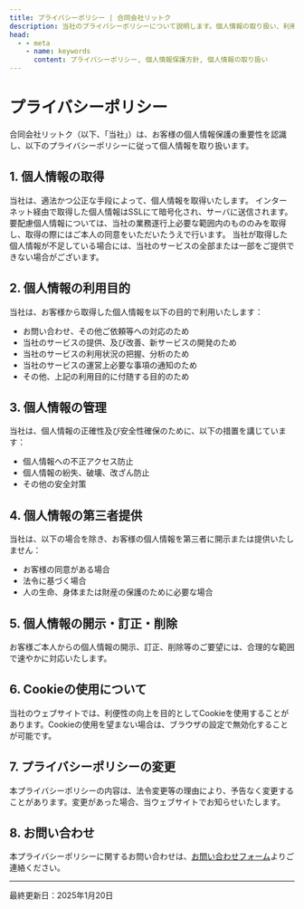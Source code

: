 ```yaml
---
title: プライバシーポリシー | 合同会社リットク
description: 当社のプライバシーポリシーについて説明します。個人情報の取り扱い、利用目的、保護方針などをご確認いただけます。
head:
  - - meta
    - name: keywords
      content: プライバシーポリシー, 個人情報保護方針, 個人情報の取り扱い
---
```


# プライバシーポリシー

合同会社リットク（以下、「当社」）は、お客様の個人情報保護の重要性を認識し、以下のプライバシーポリシーに従って個人情報を取り扱います。

## 1. 個人情報の取得

当社は、適法かつ公正な手段によって、個人情報を取得いたします。
インターネット経由で取得した個人情報はSSLにて暗号化され、サーバに送信されます。
要配慮個人情報については、当社の業務遂行上必要な範囲内のもののみを取得し、取得の際にはご本人の同意をいただいたうえで行います。
当社が取得した個人情報が不足している場合には、当社のサービスの全部または一部をご提供できない場合がございます。

## 2. 個人情報の利用目的

当社は、お客様から取得した個人情報を以下の目的で利用いたします：

- お問い合わせ、その他ご依頼等への対応のため
- 当社のサービスの提供、及び改善、新サービスの開発のため
- 当社のサービスの利用状況の把握、分析のため
- 当社のサービスの運営上必要な事項の通知のため
- その他、上記の利用目的に付随する目的のため

## 3. 個人情報の管理

当社は、個人情報の正確性及び安全性確保のために、以下の措置を講じています：

- 個人情報への不正アクセス防止
- 個人情報の紛失、破壊、改ざん防止
- その他の安全対策

## 4. 個人情報の第三者提供

当社は、以下の場合を除き、お客様の個人情報を第三者に開示または提供いたしません：

- お客様の同意がある場合
- 法令に基づく場合
- 人の生命、身体または財産の保護のために必要な場合

## 5. 個人情報の開示・訂正・削除

お客様ご本人からの個人情報の開示、訂正、削除等のご要望には、合理的な範囲で速やかに対応いたします。

## 6. Cookieの使用について

当社のウェブサイトでは、利便性の向上を目的としてCookieを使用することがあります。Cookieの使用を望まない場合は、ブラウザの設定で無効化することが可能です。

## 7. プライバシーポリシーの変更

本プライバシーポリシーの内容は、法令変更等の理由により、予告なく変更することがあります。変更があった場合、当ウェブサイトでお知らせいたします。

## 8. お問い合わせ

本プライバシーポリシーに関するお問い合わせは、[お問い合わせフォーム](/contact)よりご連絡ください。

---

最終更新日：2025年1月20日
